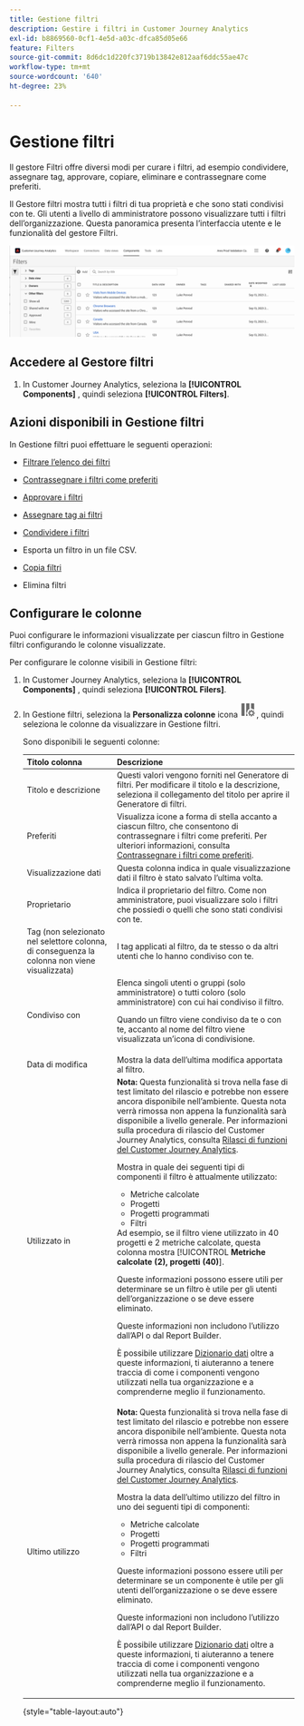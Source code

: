 ```yaml
---
title: Gestione filtri
description: Gestire i filtri in Customer Journey Analytics
exl-id: b8869560-0cf1-4e5d-a03c-dfca85d05e66
feature: Filters
source-git-commit: 8d6dc1d220fc3719b13842e812aaf6ddc55ae47c
workflow-type: tm+mt
source-wordcount: '640'
ht-degree: 23%

---
```


# Gestione filtri

Il gestore Filtri offre diversi modi per curare i filtri, ad esempio condividere, assegnare tag, approvare, copiare, eliminare e contrassegnare come preferiti.

Il Gestore filtri mostra tutti i filtri di tua proprietà e che sono stati condivisi con te. Gli utenti a livello di amministratore possono visualizzare tutti i filtri dell’organizzazione. Questa panoramica presenta l’interfaccia utente e le funzionalità del gestore Filtri.

![](assets/filter-manager-ui.png)

## Accedere al Gestore filtri

1. In Customer Journey Analytics, seleziona la **[!UICONTROL Components]** , quindi seleziona **[!UICONTROL Filters]**.

## Azioni disponibili in Gestione filtri

In Gestione filtri puoi effettuare le seguenti operazioni:

* [Filtrare l’elenco dei filtri](/help/components/filters/filters-filter.md)

* [Contrassegnare i filtri come preferiti](/help/components/filters/filters-favorite.md)

* [Approvare i filtri](/help/components/filters/filters-approve.md)

* [Assegnare tag ai filtri](/help/components/filters/filters-tag.md)

* [Condividere i filtri](/help/components/filters/filters-share.md)

* Esporta un filtro in un file CSV.

* [Copia filtri](/help/components/filters/filters-copy.md)

* Elimina filtri

## Configurare le colonne

Puoi configurare le informazioni visualizzate per ciascun filtro in Gestione filtri configurando le colonne visualizzate.

Per configurare le colonne visibili in Gestione filtri:

1. In Customer Journey Analytics, seleziona la **[!UICONTROL Components]** , quindi seleziona **[!UICONTROL Filers]**.

1. In Gestione filtri, seleziona la **Personalizza colonne** icona ![Icona Personalizza colonne](assets/customize-columns-icon.png), quindi seleziona le colonne da visualizzare in Gestione filtri.

   Sono disponibili le seguenti colonne:

   | Titolo colonna | Descrizione |
   |---|---|
   | Titolo e descrizione | Questi valori vengono forniti nel Generatore di filtri. Per modificare il titolo e la descrizione, seleziona il collegamento del titolo per aprire il Generatore di filtri. |
   | Preferiti | Visualizza icone a forma di stella accanto a ciascun filtro, che consentono di contrassegnare i filtri come preferiti. Per ulteriori informazioni, consulta [Contrassegnare i filtri come preferiti](/help/components/filters/filters-favorite.md). |
   | Visualizzazione dati | Questa colonna indica in quale visualizzazione dati il filtro è stato salvato l’ultima volta. |
   | Proprietario | Indica il proprietario del filtro. Come non amministratore, puoi visualizzare solo i filtri che possiedi o quelli che sono stati condivisi con te. |
   | Tag (non selezionato nel selettore colonna, di conseguenza la colonna non viene visualizzata) | I tag applicati al filtro, da te stesso o da altri utenti che lo hanno condiviso con te. |
   | Condiviso con | Elenca singoli utenti o gruppi (solo amministratore) o tutti coloro (solo amministratore) con cui hai condiviso il filtro. <p>Quando un filtro viene condiviso da te o con te, accanto al nome del filtro viene visualizzata un’icona di condivisione.</p> |
   | Data di modifica | Mostra la data dell’ultima modifica apportata al filtro. |
   | Utilizzato in | **Nota:** Questa funzionalità si trova nella fase di test limitato del rilascio e potrebbe non essere ancora disponibile nell’ambiente. Questa nota verrà rimossa non appena la funzionalità sarà disponibile a livello generale. Per informazioni sulla procedura di rilascio del Customer Journey Analytics, consulta [Rilasci di funzioni del Customer Journey Analytics](/help/release-notes/releases.md).<p>Mostra in quale dei seguenti tipi di componenti il filtro è attualmente utilizzato:</p> <ul><li>Metriche calcolate</li><li>Progetti</li><li>Progetti programmati</li><li>Filtri</li></ul> Ad esempio, se il filtro viene utilizzato in 40 progetti e 2 metriche calcolate, questa colonna mostra [!UICONTROL **Metriche calcolate (2), progetti (40)**]. <p>Queste informazioni possono essere utili per determinare se un filtro è utile per gli utenti dell’organizzazione o se deve essere eliminato.</p><p>Queste informazioni non includono l’utilizzo dall’API o dal Report Builder.</p><p>È possibile utilizzare [Dizionario dati](/help/components/data-dictionary/data-dictionary-overview.md) oltre a queste informazioni, ti aiuteranno a tenere traccia di come i componenti vengono utilizzati nella tua organizzazione e a comprenderne meglio il funzionamento. |
   | Ultimo utilizzo | **Nota:** Questa funzionalità si trova nella fase di test limitato del rilascio e potrebbe non essere ancora disponibile nell’ambiente. Questa nota verrà rimossa non appena la funzionalità sarà disponibile a livello generale. Per informazioni sulla procedura di rilascio del Customer Journey Analytics, consulta [Rilasci di funzioni del Customer Journey Analytics](/help/release-notes/releases.md).<p>Mostra la data dell’ultimo utilizzo del filtro in uno dei seguenti tipi di componenti:</p> <ul><li>Metriche calcolate</li><li>Progetti</li><li>Progetti programmati</li><li>Filtri</li></ul> <p>Queste informazioni possono essere utili per determinare se un componente è utile per gli utenti dell’organizzazione o se deve essere eliminato.</p><p>Queste informazioni non includono l’utilizzo dall’API o dal Report Builder.</p><p>È possibile utilizzare [Dizionario dati](/help/components/data-dictionary/data-dictionary-overview.md) oltre a queste informazioni, ti aiuteranno a tenere traccia di come i componenti vengono utilizzati nella tua organizzazione e a comprenderne meglio il funzionamento. |

   {style="table-layout:auto"}
